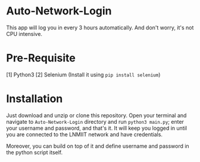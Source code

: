 # Auto-Network-Login
This app will log you in every 3 hours automatically. And don't worry, it's not CPU intensive.

# Pre-Requisite
[1] Python3
[2] Selenium (Install it using `pip install selenium`)

# Installation
Just download and unzip or clone this repository. Open your terminal and navigate to `Auto-Network-Login` directory and run `python3 main.py`; enter your username and password, and that's it. It will keep you logged in until you are connected to the LNMIIT network and have credentials.

Moreover, you can build on top of it and define username and password in the python script itself.

